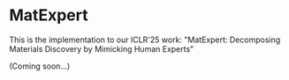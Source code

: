 # MatExpert
This is the implementation to our ICLR'25 work: "MatExpert: Decomposing Materials Discovery by Mimicking Human Experts"

(Coming soon...)
